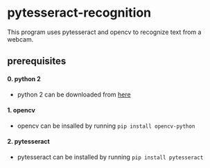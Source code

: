 # pytesseract-recognition

This program uses pytesseract and opencv to recognize text from a webcam. 

## prerequisites

#### 0. python 2
  * python 2 can be downloaded from [here](python.org/downloads)
#### 1. opencv
  * opencv can be insalled by running `pip install opencv-python`
#### 2. pytesseract
  * pytesseract can be installed by running `pip install pytesseract`
